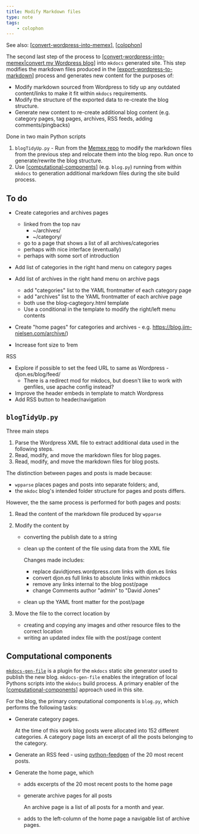 ```yaml
---
title: Modify Markdown files
type: note
tags: 
    - colophon
---
```


See also: [[convert-wordpress-into-memex]], [[colophon]]

The second last step of the process to [[convert-wordpress-into-memex|convert my Wordpress blog]] into `mkdocs` generated site. This step modifies the markdown files produced in the  [[export-wordpress-to-markdown]] process and generates new content for the purposes of:

- Modify markdown sourced from Wordpress to tidy up any outdated content/links to make it fit within `mkdocs` requirements.
- Modify the structure of the exported data to re-create the blog structure.
- Generate new content to re-create additional blog content (e.g. category pages, tag pages, archives, RSS feeds, adding comments/pingbacks)

Done in two main Python scripts

1. `blogTidyUp.py` - Run from the [Memex repo](https://djon.es/memex) to modify the markdown files from the previous step and relocate them into the blog repo. Run once to generate/rewrite the blog structure.
2. Use [[computational-components]] (e.g. `blog.py`) running from within `mkdocs` to generation additional markdown files during the site build process.

## To do

- Create categories and archives pages

    - linked from the top nav
        - ~/archives/
        - ~/category/
    - go to a page that shows a list of all archives/categories
    - perhaps with nice interface (eventually)
    - perhaps with some sort of introduction
- Add list of categories in the right hand menu on category pages
- Add list of archives in the right hand menu on archive pags

    - add "categories" list to the YAML frontmatter of each category page
    - add "archives" list to the YAML frontmatter of each archive page
    - both use the blog-cagtegory.html template
    - Use a conditional in the template to modify the right/left menu contents  

- Create "home pages" for categories and archives - e.g. https://blog.jim-nielsen.com/archive/)

- Increase font size to 1rem

RSS
- Explore if possible to set the feed URL to same as Wordpress - djon.es/blog/feed/
    - There is a redirect mod for mkdocs, but doesn't like to work with genfiles, use apache config instead?
- Improve the <link> header embeds in template to match Wordpress
- Add RSS button to header/navigation

## `blogTidyUp.py`

Three main steps

1. Parse the Wordpress XML file to extract additional data used in the following steps.
2. Read, modify, and move the markdown files for blog pages.
3. Read, modify, and move the markdown files for blog posts.

The distinction between pages and posts is made because:

- `wpparse` places pages and posts into separate folders; and,
- the `mkdoc` blog's intended folder structure for pages and posts differs.

However, the the same process is performed for both pages and posts:

1. Read the content of the markdown file produced by `wpparse`
2. Modify the content by

    - converting the publish date to a string
    - clean up the content of the file using data from the XML file

        Changes made includes:

        - replace davidtjones.wordpress.com links with djon.es links
        - convert djon.es full links to absolute links within mkdocs
        - remove any links internal to the blog post/page
        - change Comments author "admin" to "David Jones"
    - clean up the YAML front matter for the post/page
3. Move the file to the correct location by

    - creating and copying any images and other resource files to the correct location
    - writing an updated index file with the post/page content

## Computational components

[`mkdocs-gen-file`](https://oprypin.github.io/mkdocs-gen-files/index.html) is a plugin for the `mkdocs` static site generator used to publish the new blog. `mkdocs-gen-file` enables the integration of local Pythons scripts into the `mkdocs` build process. A primary enabler of the [[computational-components]] approach used in this site.

For the blog, the primary computational components is `blog.py`, which performs the following tasks:

- Generate category pages.

    At the time of this work blog posts were allocated into 152 different categories. A category page lists an excerpt of all the posts belonging to the category.
- Generate an RSS feed - using [python-feedgen](https://feedgen.kiesow.be) of the 20 most recent posts.
- Generate the home page, which

    - adds excerpts of the 20 most recent posts to the home page
    - generate archive pages for all posts

        An archive page is a list of all posts for a month and year.
    - adds to the left-column of the home page a navigable list of archive pages.


[//begin]: # "Autogenerated link references for markdown compatibility"
[convert-wordpress-into-memex]: convert-wordpress-into-memex "Convert Wordpress into Memex"
[colophon]: colophon "About (Colophon)"
[convert-wordpress-into-memex|convert my Wordpress blog]: convert-wordpress-into-memex "Convert Wordpress into Memex"
[export-wordpress-to-markdown]: export-wordpress-to-markdown "Export Wordpress to Markdown"
[computational-components]: computational-components "Computational components"
[//end]: # "Autogenerated link references"